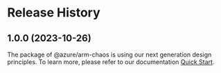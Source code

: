 # Release History
    
## 1.0.0 (2023-10-26)

The package of @azure/arm-chaos is using our next generation design principles. To learn more, please refer to our documentation [Quick Start](https://aka.ms/js-track2-quickstart).
